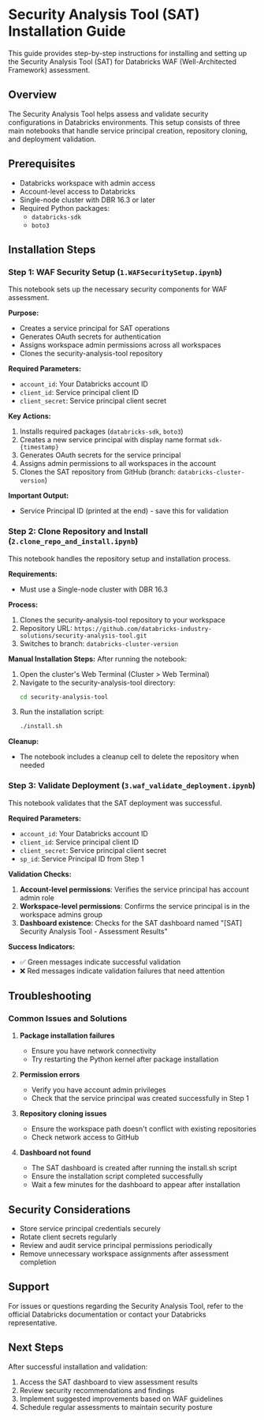 # Security Analysis Tool (SAT) Installation Guide

This guide provides step-by-step instructions for installing and setting up the Security Analysis Tool (SAT) for Databricks WAF (Well-Architected Framework) assessment.

## Overview

The Security Analysis Tool helps assess and validate security configurations in Databricks environments. This setup consists of three main notebooks that handle service principal creation, repository cloning, and deployment validation.

## Prerequisites

- Databricks workspace with admin access
- Account-level access to Databricks
- Single-node cluster with DBR 16.3 or later
- Required Python packages:
  - `databricks-sdk`
  - `boto3`

## Installation Steps

### Step 1: WAF Security Setup (`1.WAFSecuritySetup.ipynb`)

This notebook sets up the necessary security components for WAF assessment.

**Purpose:**
- Creates a service principal for SAT operations
- Generates OAuth secrets for authentication
- Assigns workspace admin permissions across all workspaces
- Clones the security-analysis-tool repository

**Required Parameters:**
- `account_id`: Your Databricks account ID
- `client_id`: Service principal client ID
- `client_secret`: Service principal client secret

**Key Actions:**
1. Installs required packages (`databricks-sdk`, `boto3`)
2. Creates a new service principal with display name format `sdk-{timestamp}`
3. Generates OAuth secrets for the service principal
4. Assigns admin permissions to all workspaces in the account
5. Clones the SAT repository from GitHub (branch: `databricks-cluster-version`)

**Important Output:**
- Service Principal ID (printed at the end) - save this for validation

### Step 2: Clone Repository and Install (`2.clone_repo_and_install.ipynb`)

This notebook handles the repository setup and installation process.

**Requirements:**
- Must use a Single-node cluster with DBR 16.3

**Process:**
1. Clones the security-analysis-tool repository to your workspace
2. Repository URL: `https://github.com/databricks-industry-solutions/security-analysis-tool.git`
3. Switches to branch: `databricks-cluster-version`

**Manual Installation Steps:**
After running the notebook:
1. Open the cluster's Web Terminal (Cluster > Web Terminal)
2. Navigate to the security-analysis-tool directory:
   ```bash
   cd security-analysis-tool
   ```
3. Run the installation script:
   ```bash
   ./install.sh
   ```

**Cleanup:**
- The notebook includes a cleanup cell to delete the repository when needed

### Step 3: Validate Deployment (`3.waf_validate_deployment.ipynb`)

This notebook validates that the SAT deployment was successful.

**Required Parameters:**
- `account_id`: Your Databricks account ID
- `client_id`: Service principal client ID
- `client_secret`: Service principal client secret
- `sp_id`: Service Principal ID from Step 1

**Validation Checks:**
1. **Account-level permissions**: Verifies the service principal has account admin role
2. **Workspace-level permissions**: Confirms the service principal is in the workspace admins group
3. **Dashboard existence**: Checks for the SAT dashboard named "[SAT] Security Analysis Tool - Assessment Results"

**Success Indicators:**
- ✅ Green messages indicate successful validation
- ❌ Red messages indicate validation failures that need attention

## Troubleshooting

### Common Issues and Solutions

1. **Package installation failures**
   - Ensure you have network connectivity
   - Try restarting the Python kernel after package installation

2. **Permission errors**
   - Verify you have account admin privileges
   - Check that the service principal was created successfully in Step 1

3. **Repository cloning issues**
   - Ensure the workspace path doesn't conflict with existing repositories
   - Check network access to GitHub

4. **Dashboard not found**
   - The SAT dashboard is created after running the install.sh script
   - Ensure the installation script completed successfully
   - Wait a few minutes for the dashboard to appear after installation

## Security Considerations

- Store service principal credentials securely
- Rotate client secrets regularly
- Review and audit service principal permissions periodically
- Remove unnecessary workspace assignments after assessment completion

## Support

For issues or questions regarding the Security Analysis Tool, refer to the official Databricks documentation or contact your Databricks representative.

## Next Steps

After successful installation and validation:
1. Access the SAT dashboard to view assessment results
2. Review security recommendations and findings
3. Implement suggested improvements based on WAF guidelines
4. Schedule regular assessments to maintain security posture